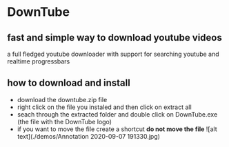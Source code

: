# DownTube

## fast and simple way to download youtube videos
a full fledged youtube downloader with support for searching youtube and 
realtime progressbars

## how to download and install
* download the downtube.zip file
* right click on the file you instaled and then click on extract all
* seach through the extracted folder and double click on DownTube.exe (the file with the DownTube logo)
* if you want to move the file create a shortcut **do not move the file**
![alt text](./demos/Annotation 2020-09-07 191330.jpg)
